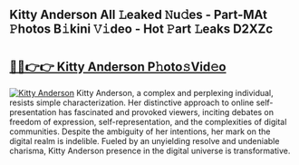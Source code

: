 ## Kitty Anderson All 𝙻eaked 𝙽u𝚍es - Part-MAt 𝙿hotos B𝚒kini 𝚅𝚒deo - Hot 𝙿art 𝙻eaks D2XZc

# <h2><a href="http://ld39gsu.urlbe.top/?page=Kitty+Anderson">🔗🔗👉👉 Kitty Anderson P𝚑oto𝚜Vid𝚎o</a></h2>

[![Kitty Anderson](https://i.imgur.com/eBuTRDB.gif)](http://ld39gsu.urlbe.top/?page=Kitty+Anderson)
Kitty Anderson, a complex and perplexing individual, resists simple characterization. Her distinctive approach to online self-presentation has fascinated and provoked viewers, inciting debates on freedom of expression, self-representation, and the complexities of digital communities. Despite the ambiguity of her intentions, her mark on the digital realm is indelible. Fueled by an unyielding resolve and undeniable charisma, Kitty Anderson presence in the digital universe is transformative.
